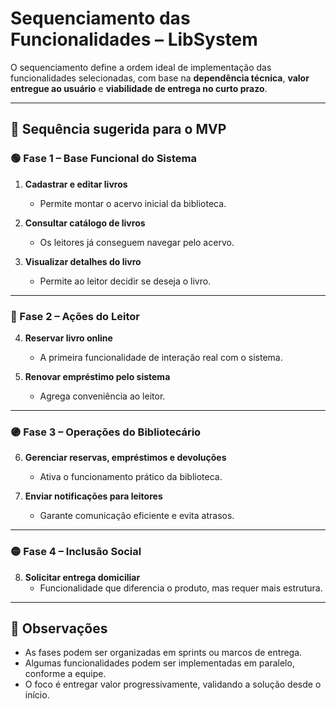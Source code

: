 # Sequenciamento das Funcionalidades – LibSystem

O sequenciamento define a ordem ideal de implementação das funcionalidades selecionadas, com base na **dependência técnica**, **valor entregue ao usuário** e **viabilidade de entrega no curto prazo**.

---

## 🧩 Sequência sugerida para o MVP

### 🟢 Fase 1 – Base Funcional do Sistema

1. **Cadastrar e editar livros**
   - Permite montar o acervo inicial da biblioteca.

2. **Consultar catálogo de livros**
   - Os leitores já conseguem navegar pelo acervo.

3. **Visualizar detalhes do livro**
   - Permite ao leitor decidir se deseja o livro.

---

### 🔵 Fase 2 – Ações do Leitor

4. **Reservar livro online**
   - A primeira funcionalidade de interação real com o sistema.

5. **Renovar empréstimo pelo sistema**
   - Agrega conveniência ao leitor.

---

### 🟣 Fase 3 – Operações do Bibliotecário

6. **Gerenciar reservas, empréstimos e devoluções**
   - Ativa o funcionamento prático da biblioteca.

7. **Enviar notificações para leitores**
   - Garante comunicação eficiente e evita atrasos.

---

### 🟡 Fase 4 – Inclusão Social

8. **Solicitar entrega domiciliar**
   - Funcionalidade que diferencia o produto, mas requer mais estrutura.

---

## 📌 Observações

- As fases podem ser organizadas em sprints ou marcos de entrega.
- Algumas funcionalidades podem ser implementadas em paralelo, conforme a equipe.
- O foco é entregar valor progressivamente, validando a solução desde o início.
